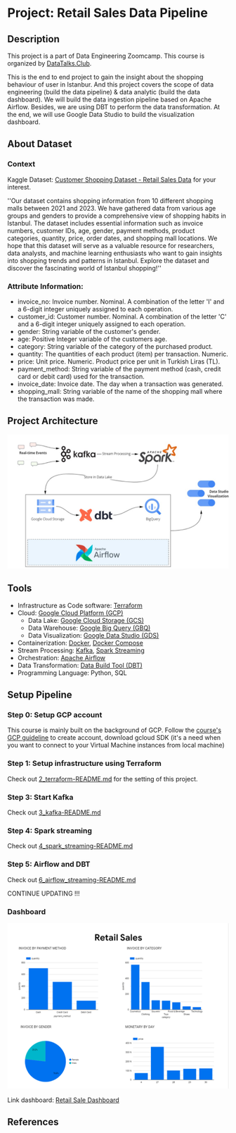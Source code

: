 # Project: Retail Sales Data Pipeline

## Description
This project is a part of Data Engineering Zoomcamp. This course is organized by [DataTalks.Club](https://datatalks.club).

This is the end to end project to gain the insight about the shopping behaviour of user in Istanbur. And this project covers the scope of data engineering (build the data pipeline) & data analytic (build the data dashboard). We will build the data ingestion pipeline based on Apache Airflow. Besides, we are using DBT to perform the data transformation. At the end, we will use Google Data Studio to build the visualization dashboard.

## About Dataset
### Context
Kaggle Dataset: [Customer Shopping Dataset - Retail Sales Data](https://www.kaggle.com/datasets/mehmettahiraslan/customer-shopping-dataset) for your interest.

''Our dataset contains shopping information from 10 different shopping malls between 2021 and 2023. We have gathered data from various age groups and genders to provide a comprehensive view of shopping habits in Istanbul. The dataset includes essential information such as invoice numbers, customer IDs, age, gender, payment methods, product categories, quantity, price, order dates, and shopping mall locations. We hope that this dataset will serve as a valuable resource for researchers, data analysts, and machine learning enthusiasts who want to gain insights into shopping trends and patterns in Istanbul. Explore the dataset and discover the fascinating world of Istanbul shopping!''

### Attribute Information:
- invoice_no: Invoice number. Nominal. A combination of the letter 'I' and a 6-digit integer uniquely assigned to each operation.
- customer_id: Customer number. Nominal. A combination of the letter 'C' and a 6-digit integer uniquely assigned to each operation.
- gender: String variable of the customer's gender.
- age: Positive Integer variable of the customers age.
- category: String variable of the category of the purchased product.
- quantity: The quantities of each product (item) per transaction. Numeric.
- price: Unit price. Numeric. Product price per unit in Turkish Liras (TL).
- payment_method: String variable of the payment method (cash, credit card or debit card) used for the transaction.
- invoice_date: Invoice date. The day when a transaction was generated.
- shopping_mall: String variable of the name of the shopping mall where the transaction was made.

## Project Architecture
![architecture](images/architecture.png)

## Tools
- Infrastructure as Code software: [Terraform](https://www.terraform.io)
- Cloud: [Google Cloud Platform (GCP)](https://cloud.google.com)
    - Data Lake: [Google Cloud Storage (GCS)](https://cloud.google.com/storage)
    - Data Warehouse: [Google Big Query (GBQ)](https://cloud.google.com/bigquery)
    - Data Visualization: [Google Data Studio (GDS)](https://datastudio.google.com/overview)
- Containerization: [Docker](https://www.docker.com), [Docker Compose](https://docs.docker.com/compose/)
- Stream Processing: [Kafka](https://kafka.apache.org), [Spark Streaming](https://spark.apache.org/docs/latest/streaming-programming-guide.html)
- Orchestration: [Apache Airflow](https://airflow.apache.org)
- Data Transformation: [Data Build Tool (DBT)](https://www.getdbt.com)
- Programming Language: Python, SQL

## Setup Pipeline
### Step 0: Setup GCP account
This course is mainly built on the background of GCP. Follow the [course's GCP guideline](https://github.com/ankurchavda/streamify/blob/main/setup/gcp.md) to create account, download gcloud SDK (it's a need when you want to connect to your Virtual Machine instances from local machine)

### Step 1: Setup infrastructure using Terraform
Check out [2_terraform-README.md](https://github.com/dannhh/retail-sales/blob/main/2_terraform_gcp/README.md) for the setting of this project. 

### Step 3: Start Kafka
Check out [3_kafka-README.md](https://github.com/dannhh/retail-sales/blob/main/3_kafka/README.md)

### Step 4: Spark streaming
Check out [4_spark_streaming-README.md](https://github.com/dannhh/retail-sales/blob/main/4_spark_streaming/README.md)

### Step 5: Airflow and DBT
Check out [6_airflow_streaming-README.md](https://github.com/dannhh/retail-sales/blob/main/6_airflow/README.md)

CONTINUE UPDATING !!!

### Dashboard
![dashboard](images/dashboard.png)

Link dashboard: [Retail Sale Dashboard](https://lookerstudio.google.com/reporting/8cb34a16-854d-43d6-a1f6-d402c1499230)

## References
